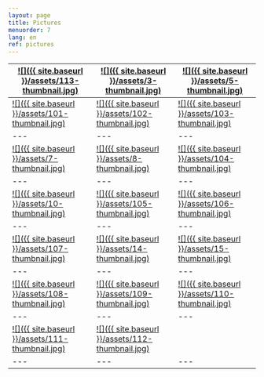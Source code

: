```yaml
---
layout: page
title: Pictures
menuorder: 7
lang: en
ref: pictures
---
```

| <a href="/assets/113.jpg">![]({{ site.baseurl }}/assets/113-thumbnail.jpg)</a>  | <a href="/assets/3.jpg"> ![]({{ site.baseurl }}/assets/3-thumbnail.jpg) </a> | <a href="/assets/5.jpg">  ![]({{ site.baseurl }}/assets/5-thumbnail.jpg) </a> | 
| --- | --- | --- |
| <a href="/assets/101.jpg">![]({{ site.baseurl }}/assets/101-thumbnail.jpg) </a> | <a href="/assets/102.jpg"> ![]({{ site.baseurl }}/assets/102-thumbnail.jpg) </a> | <a href="/assets/103.jpg">  ![]({{ site.baseurl }}/assets/103-thumbnail.jpg) </a> | 
| --- | --- | --- | 
| <a href="/assets/7.jpg">![]({{ site.baseurl }}/assets/7-thumbnail.jpg) </a> | <a href="/assets/8.jpg"> ![]({{ site.baseurl }}/assets/8-thumbnail.jpg) </a> | <a href="/assets/104.jpg">  ![]({{ site.baseurl }}/assets/104-thumbnail.jpg) </a> | 
| --- | --- | --- | 
| <a href="/assets/10.jpg">![]({{ site.baseurl }}/assets/10-thumbnail.jpg) </a> | <a href="/assets/105.jpg"> ![]({{ site.baseurl }}/assets/105-thumbnail.jpg) </a> | <a href="/assets/106.jpg">  ![]({{ site.baseurl }}/assets/106-thumbnail.jpg) </a> | 
| --- | --- | --- | 
| <a href="/assets/107.jpg">![]({{ site.baseurl }}/assets/107-thumbnail.jpg) </a> | <a href="/assets/14.jpg"> ![]({{ site.baseurl }}/assets/14-thumbnail.jpg) </a> | <a href="/assets/15.jpg">  ![]({{ site.baseurl }}/assets/15-thumbnail.jpg) </a> | 
| --- | --- | --- | 
| <a href="/assets/108.jpg">![]({{ site.baseurl }}/assets/108-thumbnail.jpg) </a> | <a href="/assets/109.jpg"> ![]({{ site.baseurl }}/assets/109-thumbnail.jpg) </a> | <a href="/assets/110.jpg">  ![]({{ site.baseurl }}/assets/110-thumbnail.jpg) </a> | 
| --- | --- | --- | 
| <a href="/assets/111.jpg">![]({{ site.baseurl }}/assets/111-thumbnail.jpg) </a> | <a href="/assets/112.jpg"> ![]({{ site.baseurl }}/assets/112-thumbnail.jpg) </a> |  | 
| --- | --- | --- | 
